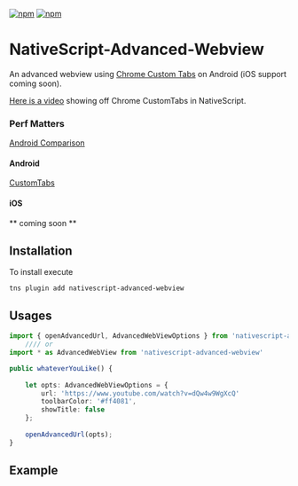 [![npm](https://img.shields.io/npm/v/nativescript-advanced-webview.svg)](https://www.npmjs.com/package/nativescript-advanced-webview)
[![npm](https://img.shields.io/npm/dt/nativescript-advanced-webview.svg?label=npm%20downloads)](https://www.npmjs.com/package/nativescript-advanced-webview)

# NativeScript-Advanced-Webview
An advanced webview using [Chrome Custom Tabs](https://developer.chrome.com/multidevice/android/customtabs#whatarethey) on Android (iOS support coming soon).

[Here is a video](https://youtu.be/LVseK_CZp5g) showing off Chrome CustomTabs in NativeScript.

### Perf Matters
[Android Comparison](https://developer.chrome.com/multidevice/images/customtab/performance.gif)

#### Android
[CustomTabs](https://developer.android.com/reference/android/support/customtabs/package-summary.html)

#### iOS
** coming soon **

## Installation
To install execute

```
tns plugin add nativescript-advanced-webview
```

## Usages

```typescript
import { openAdvancedUrl, AdvancedWebViewOptions } from 'nativescript-advanced-webview';
    //// or
import * as AdvancedWebView from 'nativescript-advanced-webview'

public whateverYouLike() {
    
    let opts: AdvancedWebViewOptions = {
        url: 'https://www.youtube.com/watch?v=dQw4w9WgXcQ'
        toolbarColor: '#ff4081',
        showTitle: false
    };
    
    openAdvancedUrl(opts);
}

```

## Example

